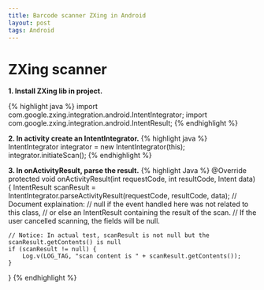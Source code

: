 ```yaml
---
title: Barcode scanner ZXing in Android
layout: post
tags: Android
---
```


# ZXing scanner

**1. Install ZXing lib in project.**

{% highlight java %} 
import com.google.zxing.integration.android.IntentIntegrator;
import com.google.zxing.integration.android.IntentResult;
{% endhighlight %}

**2. In activity create an IntentIntegrator.**
{% highlight java %} 
IntentIntegrator integrator = new IntentIntegrator(this);
integrator.initiateScan();
{% endhighlight %}

**3. In onActivityResult, parse the result.**
{% highlight Java %} 
@Override
protected void onActivityResult(int requestCode, int resultCode, Intent data){
	IntentResult scanResult = IntentIntegrator.parseActivityResult(requestCode, resultCode, data);
	// Document explaination:
	// null if the event handled here was not related to this class, 
	// or else an IntentResult containing the result of the scan. 
	// If the user cancelled scanning, the fields will be null.

	// Notice: In actual test, scanResult is not null but the scanResult.getContents() is null
	if (scanResult != null) {
		Log.v(LOG_TAG, "scan content is " + scanResult.getContents());
	}
}
{% endhighlight %}











